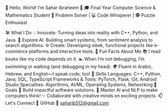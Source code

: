 👋 Hello, World! I'm Sahar Ibraheem 🌟
🎓 Final Year Computer Science & Mathematics Student
🧠 Problem Solver | 💻 Code Whisperer | 🕵️ Puzzle Enthusiast

🛠️ What I Do
💡 Innovate: Turning ideas into reality with C++, Python, and Java.
🤖 Explore AI: Building smart systems, from sentiment analysis to search algorithms.
🌐 Create: Developing sleek, functional projects like e-commerce platforms and interactive tools.
🌟 Fun Facts About Me
📚 I read books like my code depends on it.
🏊 When I’m not debugging, I’m swimming or walking (and debugging in my head).
🌍 Fluent in Arabic, Hebrew, and English—I speak code, too!
🔧 Skills
Languages: C++, Python, Java, SQL, TypeScript
Frameworks & Tools: PyTorch, Flask, Git, Android Studio
Specialties: Algorithms, AI/ML, Operating Systems, Networking
🚀 Goals
🌟 Build impactful software solutions.
🧠 Master AI and NLP to make computers think!
✨ Collaborate with creative minds on exciting projects.
📫 Let's Connect
🐙 GitHub
📧 saharib512@gmail.com
